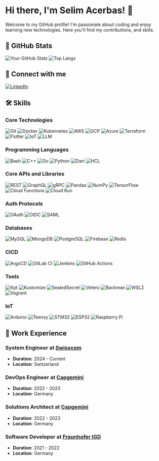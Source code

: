 # Hi there, I'm Selim Acerbas! 👋

Welcome to my GitHub profile! I'm passionate about coding and enjoy learning new technologies. Here you'll find my contributions, and skills.

## 🚀 GitHub Stats

![Your GitHub Stats](https://github-readme-stats.vercel.app/api?username=SelimAcerbas&show_icons=true&theme=radical)
![Top Langs](https://github-readme-stats.vercel.app/api/top-langs/?username=SelimAcerbas&layout=compact&theme=radical)

## 🔗 Connect with me

[![LinkedIn](https://img.shields.io/badge/LinkedIn-blue?style=for-the-badge&logo=linkedin)](https://www.linkedin.com/in/selim-acerbas-746a031ba/)

## 🛠️ Skills

### Core Technologies
![Git](https://img.shields.io/badge/Git-F05032?style=for-the-badge&logo=git&logoColor=white)
![Docker](https://img.shields.io/badge/Docker-2496ED?style=for-the-badge&logo=docker&logoColor=white)
![Kubernetes](https://img.shields.io/badge/Kubernetes-326CE5?style=for-the-badge&logo=kubernetes&logoColor=white)
![AWS](https://img.shields.io/badge/Amazon_AWS-232F3E?style=for-the-badge&logo=amazon-aws&logoColor=white)
![GCP](https://img.shields.io/badge/Google_Cloud-4285F4?style=for-the-badge&logo=google-cloud&logoColor=white)
![Azure](https://img.shields.io/badge/Microsoft_Azure-0078D4?style=for-the-badge&logo=microsoft-azure&logoColor=white)
![Terraform](https://img.shields.io/badge/Terraform-623CE4?style=for-the-badge&logo=terraform&logoColor=white)
![Flutter](https://img.shields.io/badge/Flutter-02569B?style=for-the-badge&logo=flutter&logoColor=white)
![IoT](https://img.shields.io/badge/IoT-FFA500?style=for-the-badge&logo=internet-of-things&logoColor=white)
![LLM](https://img.shields.io/badge/LLM-008080?style=for-the-badge&logo=machine-learning&logoColor=white)

### Programming Languages
![Bash](https://img.shields.io/badge/Bash-4EAA25?style=for-the-badge&logo=gnu-bash&logoColor=white)
![C++](https://img.shields.io/badge/C%2B%2B-00599C?style=for-the-badge&logo=c%2B%2B&logoColor=white)
![Go](https://img.shields.io/badge/Go-00ADD8?style=for-the-badge&logo=go&logoColor=white)
![Python](https://img.shields.io/badge/Python-3670A0?style=for-the-badge&logo=python&logoColor=ffdd54)
![Dart](https://img.shields.io/badge/Dart-0175C2?style=for-the-badge&logo=dart&logoColor=white)
![HCL](https://img.shields.io/badge/HCL-7D8C00?style=for-the-badge&logo=terraform&logoColor=white)

### Core APIs and Libraries
![REST](https://img.shields.io/badge/REST-009688?style=for-the-badge&logo=rest&logoColor=white)
![GraphQL](https://img.shields.io/badge/GraphQL-E10098?style=for-the-badge&logo=graphql&logoColor=white)
![gRPC](https://img.shields.io/badge/gRPC-4285F4?style=for-the-badge&logo=grpc&logoColor=white)
![Pandas](https://img.shields.io/badge/Pandas-150458?style=for-the-badge&logo=pandas&logoColor=white)
![NumPy](https://img.shields.io/badge/NumPy-013243?style=for-the-badge&logo=numpy&logoColor=white)
![TensorFlow](https://img.shields.io/badge/TensorFlow-FF6F00?style=for-the-badge&logo=tensorflow&logoColor=white)
![Cloud Functions](https://img.shields.io/badge/Cloud_Functions-4285F4?style=for-the-badge&logo=google-cloud&logoColor=white)
![Cloud Run](https://img.shields.io/badge/Cloud_Run-4285F4?style=for-the-badge&logo=google-cloud&logoColor=white)

### Auth Protocols
![OAuth](https://img.shields.io/badge/OAuth-3949AB?style=for-the-badge&logo=oauth&logoColor=white)
![OIDC](https://img.shields.io/badge/OIDC-3E3E3E?style=for-the-badge&logo=openid-connect&logoColor=white)
![SAML](https://img.shields.io/badge/SAML-FF6F00?style=for-the-badge&logo=saml&logoColor=white)

### Databases
![MySQL](https://img.shields.io/badge/MySQL-4479A1?style=for-the-badge&logo=mysql&logoColor=white)
![MongoDB](https://img.shields.io/badge/MongoDB-4EA94B?style=for-the-badge&logo=mongodb&logoColor=white)
![PostgreSQL](https://img.shields.io/badge/PostgreSQL-316192?style=for-the-badge&logo=postgresql&logoColor=white)
![Firebase](https://img.shields.io/badge/Firebase-FFCA28?style=for-the-badge&logo=firebase&logoColor=white)
![Redis](https://img.shields.io/badge/Redis-DC382D?style=for-the-badge&logo=redis&logoColor=white)

### CICD
![ArgoCD](https://img.shields.io/badge/ArgoCD-008000?style=for-the-badge&logo=argo&logoColor=white)
![GitLab CI](https://img.shields.io/badge/GitLab_CI-181717?style=for-the-badge&logo=gitlab&logoColor=white)
![Jenkins](https://img.shields.io/badge/Jenkins-D24939?style=for-the-badge&logo=jenkins&logoColor=white)
![GitHub Actions](https://img.shields.io/badge/GitHub_Actions-2088FF?style=for-the-badge&logo=github-actions&logoColor=white)

### Tools
![Kpt](https://img.shields.io/badge/Kpt-FF6F00?style=for-the-badge&logo=google-cloud&logoColor=white)
![Kustomize](https://img.shields.io/badge/Kustomize-326CE5?style=for-the-badge&logo=kubernetes&logoColor=white)
![SealedSecret](https://img.shields.io/badge/SealedSecret-7D8C00?style=for-the-badge&logo=kubernetes&logoColor=white)
![Velero](https://img.shields.io/badge/Velero-0052CC?style=for-the-badge&logo=velero&logoColor=white)
![Backman](https://img.shields.io/badge/Backman-007ACC?style=for-the-badge&logo=backman&logoColor=white)
![WSL2](https://img.shields.io/badge/WSL2-4EAA25?style=for-the-badge&logo=linux&logoColor=white)
![Vagrant](https://img.shields.io/badge/Vagrant-1565C0?style=for-the-badge&logo=vagrant&logoColor=white)


### IoT
![Arduino](https://img.shields.io/badge/Arduino-00979D?style=for-the-badge&logo=arduino&logoColor=white)
![Teensy](https://img.shields.io/badge/Teensy-0066CC?style=for-the-badge&logo=teensy&logoColor=white)
![STM32](https://img.shields.io/badge/STM32-03234B?style=for-the-badge&logo=stmicroelectronics&logoColor=white)
![ESP32](https://img.shields.io/badge/ESP32-000000?style=for-the-badge&logo=esp32&logoColor=white)
![Raspberry Pi](https://img.shields.io/badge/RaspberryPi-CC0000?style=for-the-badge&logo=raspberry-pi&logoColor=white)


## 💼 Work Experience

### System Engineer at [Swisscom](https://www.swisscom.ch)
- **Duration**: 2024 - Current
- **Location**: Switzerland

### DevOps Engineer at [Capgemini](https://www.capgemini.com)
- **Duration**: 2022 - 2023
- **Location**: Germany

### Solutions Architect at [Capgemini](https://www.capgemini.com)
- **Duration**: 2022 - 2023
- **Location**: Germany

### Software Developer at [Fraunhofer IGD](https://www.igd.fraunhofer.de)
- **Duration**: 2021 - 2022
- **Location**: Germany
